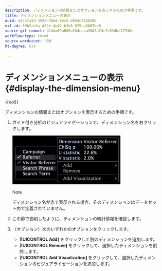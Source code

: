 ```yaml
---
description: ディメンションの情報またはオプションを表示するための手順です。
title: ディメンションメニューの表示
uuid: e2c4fa8d-3559-45bd-8ec5-d064c763b20b
exl-id: 55b2cb3a-d82e-4e42-b1b6-079ca3667be8
source-git-commit: b1dda69a606a16dccca30d2a74c7e63dbd27936c
workflow-type: tm+mt
source-wordcount: '89'
ht-degree: 65%

---
```


# ディメンションメニューの表示{#display-the-dimension-menu}

{{eol}}

ディメンションの情報またはオプションを表示するための手順です。

1. ガイド付き分析のビジュアライゼーションで、ディメンション名を右クリックします。

   ![ステップ情報](assets/mnu_GuidedAnalysis.png)

   >[!NOTE]
   >
   >ディメンション名が赤で表示される場合、そのディメンションはデータセット内で定義されていません。

1. この節で説明したように、ディメンションの統計情報を確認します。
1. （オプション）次のいずれかのオプションをクリックします。

   * **[!UICONTROL Add]** をクリックして別のディメンションを追加します。
   * **[!UICONTROL Remove]** をクリックして、選択したディメンションを削除します。
   * **[!UICONTROL Add Visualization]** をクリックして、選択したディメンションのビジュアライゼーションを追加します。
